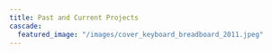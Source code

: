 ```yaml
---
title: Past and Current Projects
cascade:
  featured_image: "/images/cover_keyboard_breadboard_2011.jpeg"
---
```

